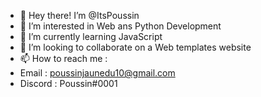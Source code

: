 - 👋 Hey there! I’m @ItsPoussin
- 👀 I’m interested in Web ans Python Development
- 🌱 I’m currently learning JavaScript
- 💞️ I’m looking to collaborate on a Web templates website
- 📫 How to reach me :
- Email : poussinjaunedu10@gmail.com
- Discord : Poussin#0001

<!---
ItsPoussin/ItsPoussin is a ✨ special ✨ repository because its `README.md` (this file) appears on your GitHub profile.
You can click the Preview link to take a look at your changes.
--->

